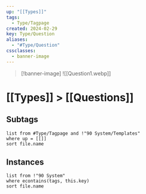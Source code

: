 ```yaml
---
up: "[[Types]]"
tags:
  - Type/Tagpage
created: 2024-02-29
key: Type/Question
aliases:
  - "#Type/Question"
cssclasses:
  - banner-image
---
```

> [!banner-image] ![[Question1.webp]]
# [[Types]] > [[Questions]]
## Subtags
```dataview
list from #Type/Tagpage and !"90 System/Templates" 
where up = [[]]
sort file.name
```
## Instances
```dataview
list from !"90 System"
where econtains(tags, this.key)
sort file.name
```
